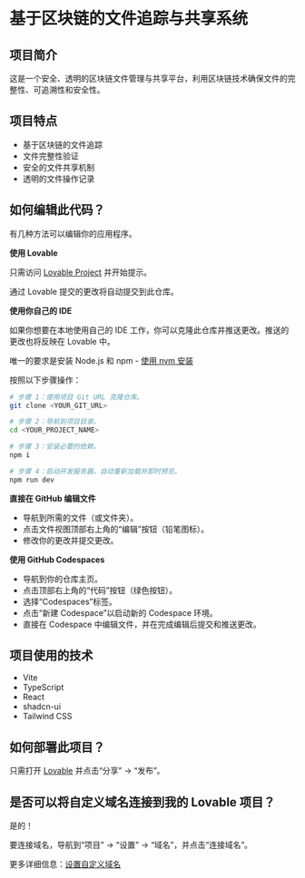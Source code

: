 # 基于区块链的文件追踪与共享系统

## 项目简介

这是一个安全、透明的区块链文件管理与共享平台，利用区块链技术确保文件的完整性、可追溯性和安全性。

## 项目特点

- 基于区块链的文件追踪
- 文件完整性验证
- 安全的文件共享机制
- 透明的文件操作记录

## 如何编辑此代码？

有几种方法可以编辑你的应用程序。

**使用 Lovable**

只需访问 [Lovable Project](https://lovable.dev/projects/0c67154d-bf6d-48cc-ae64-f1dff481b3ed) 并开始提示。

通过 Lovable 提交的更改将自动提交到此仓库。

**使用你自己的 IDE**

如果你想要在本地使用自己的 IDE 工作，你可以克隆此仓库并推送更改。推送的更改也将反映在 Lovable 中。

唯一的要求是安装 Node.js 和 npm - [使用 nvm 安装](https://github.com/nvm-sh/nvm#installing-and-updating)

按照以下步骤操作：

```sh
# 步骤 1：使用项目 Git URL 克隆仓库。
git clone <YOUR_GIT_URL>

# 步骤 2：导航到项目目录。
cd <YOUR_PROJECT_NAME>

# 步骤 3：安装必要的依赖。
npm i

# 步骤 4：启动开发服务器，自动重新加载并即时预览。
npm run dev
```

**直接在 GitHub 编辑文件**

- 导航到所需的文件（或文件夹）。
- 点击文件视图顶部右上角的“编辑”按钮（铅笔图标）。
- 修改你的更改并提交更改。

**使用 GitHub Codespaces**

- 导航到你的仓库主页。
- 点击顶部右上角的“代码”按钮（绿色按钮）。
- 选择“Codespaces”标签。
- 点击“新建 Codespace”以启动新的 Codespace 环境。
- 直接在 Codespace 中编辑文件，并在完成编辑后提交和推送更改。

## 项目使用的技术

- Vite
- TypeScript
- React
- shadcn-ui
- Tailwind CSS

## 如何部署此项目？

只需打开 [Lovable](https://lovable.dev/projects/0c67154d-bf6d-48cc-ae64-f1dff481b3ed) 并点击“分享” -> “发布”。

## 是否可以将自定义域名连接到我的 Lovable 项目？

是的！

要连接域名，导航到“项目” -> “设置” -> “域名”，并点击“连接域名”。

更多详细信息：[设置自定义域名](https://docs.lovable.dev/tips-tricks/custom-domain#step-by-step-guide)
